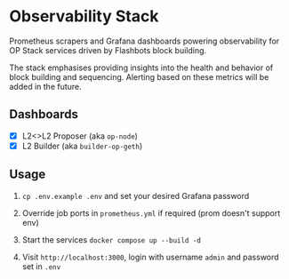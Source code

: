 # Observability Stack

Prometheus scrapers and Grafana dashboards powering observability for OP Stack
services driven by Flashbots block building.

The stack emphasises providing insights into the health and behavior of
block building and sequencing. Alerting based on these metrics will be added in
the future.

## Dashboards

- [x] L2<>L2 Proposer (aka `op-node`)
- [x] L2 Builder (aka `builder-op-geth`)

## Usage

1. `cp .env.example .env` and set your desired Grafana password

2. Override job ports in `prometheus.yml` if required (prom doesn't support env)

3. Start the services `docker compose up --build -d`

4. Visit `http://localhost:3000`, login with username `admin` and password
set in `.env`
